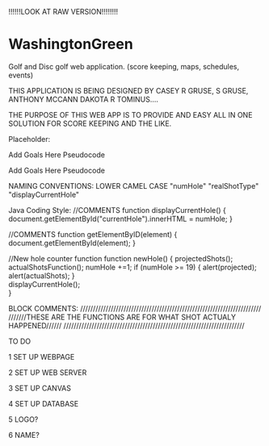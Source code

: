!!!!!!LOOK AT RAW VERSION!!!!!!!!


# WashingtonGreen
Golf and Disc golf web application. (score keeping, maps, schedules, events)

THIS APPLICATION IS BEING DESIGNED BY CASEY R GRUSE, S GRUSE, ANTHONY MCCANN DAKOTA R TOMINUS....

THE PURPOSE OF THIS WEB APP IS TO PROVIDE AND EASY ALL IN ONE SOLUTION FOR SCORE KEEPING AND THE LIKE.


Placeholder:

Add Goals Here Pseudocode

Add Goals Here Pseudocode

NAMING CONVENTIONS: LOWER CAMEL CASE "numHole" "realShotType" "displayCurrentHole"

Java Coding Style:
//COMMENTS
function displayCurrentHole() {
    document.getElementById("currentHole").innerHTML = numHole;
}

//COMMENTS
function getElementByID(element) {
    document.getElementById(element);
}

//New hole counter function
function newHole() {
    projectedShots();
    actualShotsFunction();
    numHole +=1; 
    if (numHole >= 19) {
        alert(projected);
        alert(actualShots);
    }   
    displayCurrentHole();  
}

BLOCK COMMENTS:
///////////////////////////////////////////////////////////////////////
///////THESE ARE THE FUNCTIONS ARE FOR WHAT SHOT ACTUALY HAPPENED//////
///////////////////////////////////////////////////////////////////////










TO DO


1 SET UP WEBPAGE

2 SET UP WEB SERVER

3 SET UP CANVAS

4 SET UP DATABASE

5 LOGO?

6 NAME?


